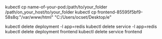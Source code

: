 kubectl cp name-of-your-pod:/path/to/your_folder /path/on_your_host/to/your_folder
kubectl cp frontend-85595f5bf9-58s8q:"/var/www/html" "C:/Users/ocset/Desktop/e"


kubectl delete deployment -l app=redis
kubectl delete service -l app=redis
kubectl delete deployment frontend
kubectl delete service frontend